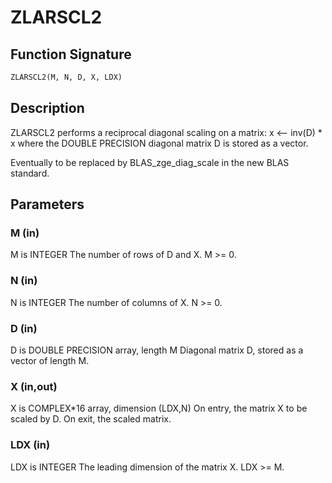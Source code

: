 # ZLARSCL2

## Function Signature

```fortran
ZLARSCL2(M, N, D, X, LDX)
```

## Description


 ZLARSCL2 performs a reciprocal diagonal scaling on a matrix:
   x <-- inv(D) * x
 where the DOUBLE PRECISION diagonal matrix D is stored as a vector.

 Eventually to be replaced by BLAS_zge_diag_scale in the new BLAS
 standard.

## Parameters

### M (in)

M is INTEGER The number of rows of D and X. M >= 0.

### N (in)

N is INTEGER The number of columns of X. N >= 0.

### D (in)

D is DOUBLE PRECISION array, length M Diagonal matrix D, stored as a vector of length M.

### X (in,out)

X is COMPLEX*16 array, dimension (LDX,N) On entry, the matrix X to be scaled by D. On exit, the scaled matrix.

### LDX (in)

LDX is INTEGER The leading dimension of the matrix X. LDX >= M.

